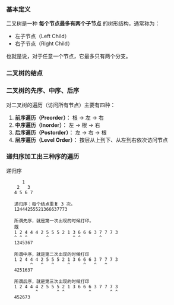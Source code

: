 

### 基本定义

二叉树是一种 **每个节点最多有两个子节点** 的树形结构，通常称为：

- 左子节点（Left Child）
- 右子节点（Right Child）

也就是说，对于任意一个节点，它最多只有两个分支。



### 二叉树的结点


### 二叉树的先序、中序、后序

对二叉树的遍历（访问所有节点）主要有四种：

1. **前序遍历（Preorder）**： 根 → 左 → 右
2. **中序遍历（Inorder）**： 左 → 根 → 右
3. **后序遍历（Postorder）**： 左 → 右 → 根
4. **层序遍历（Level Order）**： 按层从上到下、从左到右依次访问节点


### 递归序加工出三种序的遍历  

递归序
```
      1
    2   3
   4 5 6 7
   
   递归序：每个结点重复 3 次。
   12444255521366637773
   
   所谓先序，就是第一次出现的时候打印。
   既
   1 2 4 4 4 2 5 5 5 2 1 3 6 6 6 3 7 7 7 3
   ^ ^ ^       ^         ^ ^       ^
   1245367
   
   所谓中序，就是第二次出现的时候打印
   1 2 4 4 4 2 5 5 5 2 1 3 6 6 6 3 7 7 7 3
         ^   ^   ^     ^     ^   ^   ^
   4251637
   
   所谓后序，就是第三次出现的时候打印
   1 2 4 4 4 2 5 5 5 2 1 3 6 6 6 3 7 7 7 3
           ^       ^ ^         ^       ^ ^
   452673        
           
   
```